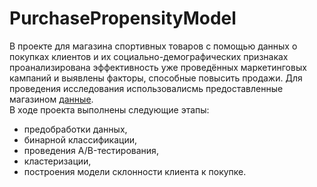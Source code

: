 # PurchasePropensityModel

В проекте для магазина спортивных товаров с помощью данных о покупках клиентов и их социально-демографических признаках проанализирована эффективность уже проведённых маркетинговых кампаний и выявлены факторы, способные повысить продажи. Для проведения исследования использовалисмь предоставленные магазином [данные](https://drive.google.com/drive/folders/1wk3vMP8PnMIgzNz1Rfkbp8ZCylz5dPsk).  
В ходе проекта выполнены следующие этапы:  
- предобработки данных,  
- бинарной классификации,  
- проведения A/B-тестирования,  
- кластеризации,  
- построения модели склонности клиента к покупке.

